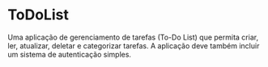 # ToDoList
Uma aplicação de gerenciamento de tarefas (To-Do List) que permita criar, ler, atualizar, deletar e categorizar tarefas. A aplicação deve também incluir um sistema de autenticação simples.

